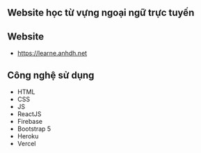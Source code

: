 ## Website học từ vựng ngoại ngữ trực tuyến

## Website
- https://learne.anhdh.net

## Công nghệ sử dụng
- HTML
- CSS
- JS
- ReactJS
- Firebase
- Bootstrap 5
- Heroku
- Vercel

